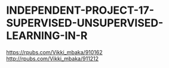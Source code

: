 # INDEPENDENT-PROJECT-17-SUPERVISED-UNSUPERVISED-LEARNING-IN-R
https://rpubs.com/Vikki_mbaka/910162
http://rpubs.com/Vikki_mbaka/911212
